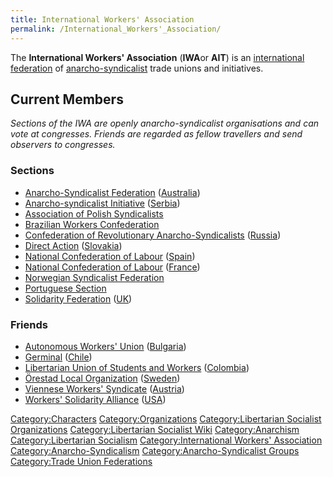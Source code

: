```yaml
---
title: International Workers' Association
permalink: /International_Workers'_Association/
---
```


The **International Workers' Association** (**IWA**or **AIT**) is an
[international federation](Confederation "wikilink") of
[anarcho-syndicalist](Anarcho-Syndicalism "wikilink") trade unions and
initiatives.

## Current Members

*Sections of the IWA are openly anarcho-syndicalist organisations and
can vote at congresses. Friends are regarded as fellow travellers and
send observers to congresses.*

### Sections

- [Anarcho-Syndicalist
  Federation](Anarcho-Syndicalist_Federation_(Australia) "wikilink")
  ([Australia](Australia "wikilink"))
- [Anarcho-syndicalist
  Initiative](Anarcho-syndicalist_Initiative_(Serbia) "wikilink")
  ([Serbia](Serbia "wikilink"))
- [Association of Polish
  Syndicalists](Association_of_Polish_Syndicalists "wikilink")
- [Brazilian Workers
  Confederation](Brazilian_Workers_Confederation "wikilink")
- [Confederation of Revolutionary
  Anarcho-Syndicalists](Confederation_of_Revolutionary_Anarcho-Syndicalists_(Russia) "wikilink")
  ([Russia](Russia "wikilink"))
- [Direct Action](Direct_Action_(Slovakia) "wikilink")
  ([Slovakia](Slovakia "wikilink"))
- [National Confederation of
  Labour](National_Confederation_of_Labour_(Spain) "wikilink")
  ([Spain](Spain "wikilink"))
- [National Confederation of
  Labour](National_Confederation_of_Labour_(France) "wikilink")
  ([France](France "wikilink"))
- [Norwegian Syndicalist
  Federation](Norwegian_Syndicalist_Federation "wikilink")
- [Portuguese Section](Portuguese_Section_(IWA) "wikilink")
- [Solidarity Federation](Solidarity_Federation_(UK) "wikilink")
  ([UK](United_Kingdom "wikilink"))

### Friends

- [Autonomous Workers'
  Union](Autonomous_Workers'_Union_(Bulgaria) "wikilink")
  ([Bulgaria](Bulgaria "wikilink"))
- [Germinal](Germinal_(Chile) "wikilink") ([Chile](Chile "wikilink"))
- [Libertarian Union of Students and
  Workers](Libertarian_Union_of_Students_and_Workers_(Colombia) "wikilink")
  ([Colombia](Colombia "wikilink"))
- [Örestad Local
  Organization](Örestad_Local_Organization_(Sweden) "wikilink")
  ([Sweden](Sweden "wikilink"))
- [Viennese Workers'
  Syndicate](Viennese_Workers'_Syndicate_(Austria) "wikilink")
  ([Austria](Austria "wikilink"))
- [Workers' Solidarity
  Alliance](Workers'_Solidarity_Alliance_(USA) "wikilink")
  ([USA](United_States_of_America "wikilink"))

[Category:Characters](Category:Characters "wikilink")
[Category:Organizations](Category:Organizations "wikilink")
[Category:Libertarian Socialist
Organizations](Category:Libertarian_Socialist_Organizations "wikilink")
[Category:Libertarian Socialist
Wiki](Category:Libertarian_Socialist_Wiki "wikilink")
[Category:Anarchism](Category:Anarchism "wikilink")
[Category:Libertarian
Socialism](Category:Libertarian_Socialism "wikilink")
[Category:International Workers'
Association](Category:International_Workers'_Association "wikilink")
[Category:Anarcho-Syndicalism](Category:Anarcho-Syndicalism "wikilink")
[Category:Anarcho-Syndicalist
Groups](Category:Anarcho-Syndicalist_Groups "wikilink") [Category:Trade
Union Federations](Category:Trade_Union_Federations "wikilink")